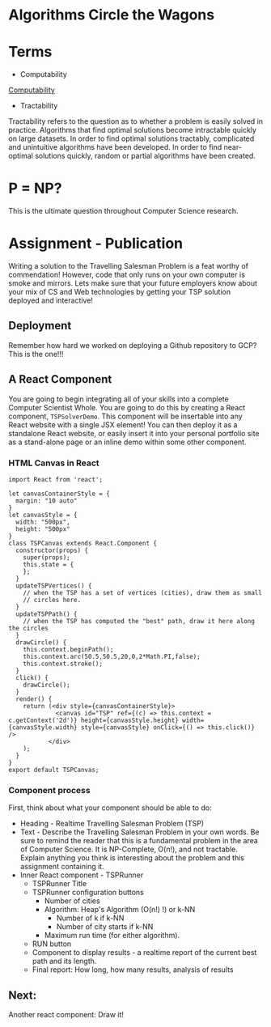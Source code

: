 # Algorithms Circle the Wagons
# Terms

- Computability

[Computability](https://en.wikipedia.org/wiki/Computability)

- Tractability

Tractability refers to the question as to whether a problem is easily solved in practice. Algorithms that find optimal solutions become intractable quickly on large datasets. In order to find optimal solutions tractably, complicated and unintuitive algorithms have been developed. In order to find near-optimal solutions quickly, random or partial algorithms have been created.

# P = NP?

This is the ultimate question throughout Computer Science research.

# Assignment - Publication

Writing a solution to the Travelling Salesman Problem is a feat worthy of commendation! However, code that only runs on your own computer is smoke and mirrors. Lets make sure that your future employers know about your mix of CS and Web technologies by getting your TSP solution deployed and interactive!

## Deployment

Remember how hard we worked on deploying a Github repository to GCP? This is the one!!!

## A React Component

You are going to begin integrating all of your skills into a complete Computer Scientist Whole. You are going to do this by creating a React component, `TSPSolverDemo`. This component will be insertable into any React website with a single JSX element! You can then deploy it as a standalone React website, or easily insert it into your personal portfolio site as a stand-alone page or an inline demo within some other component.

### HTML Canvas in React

    import React from 'react';

    let canvasContainerStyle = {
      margin: "10 auto"
    }
    let canvasStyle = {
      width: "500px",
      height: "500px"
    }
    class TSPCanvas extends React.Component {
      constructor(props) {
        super(props);
        this.state = {
        };
      }
      updateTSPVertices() {
        // when the TSP has a set of vertices (cities), draw them as small
        // circles here.
      }
      updateTSPPath() {
        // when the TSP has computed the "best" path, draw it here along the circles
      }
      drawCircle() {
        this.context.beginPath();
        this.context.arc(50.5,50.5,20,0,2*Math.PI,false);
        this.context.stroke();
      }
      click() {
        drawCircle();
      }
      render() {
        return (<div style={canvasContainerStyle}>
                 <canvas id="TSP" ref={(c) => this.context = c.getContext('2d')} height={canvasStyle.height} width={canvasStyle.width} style={canvasStyle} onClick={() => this.click()} />
               </div>
        );
      }
    }
    export default TSPCanvas;

### Component process

First, think about what your component should be able to do:

* Heading - Realtime Travelling Salesman Problem (TSP)
* Text - Describe the Travelling Salesman Problem in your own words. Be sure to remind the reader that this is a fundamental problem in the area of Computer Science. It is NP-Complete, O(n!), and not tractable. Explain anything you think is interesting about the problem and this assignment containing it.
* Inner React component - TSPRunner
  * TSPRunner Title
  * TSPRunner configuration buttons
    * Number of cities
    * Algorithm: Heap's Algorithm (O(n!) !) or k-NN
      * Number of k if k-NN
      * Number of city starts if k-NN
    * Maximum run time (for either algorithm).
  * RUN button
  * Component to display results - a realtime report of the current best path and its length.
  * Final report: How long, how many results, analysis of results

## Next:

Another react component: Draw it!
